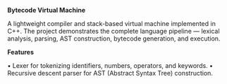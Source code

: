 **Bytecode Virtual Machine**

A lightweight compiler and stack-based virtual machine implemented in C++. The project demonstrates the complete language pipeline — lexical analysis, parsing, AST construction, bytecode generation, and execution.

**Features**

• Lexer for tokenizing identifiers, numbers, operators, and keywords.
• Recursive descent parser for AST (Abstract Syntax Tree) construction.


